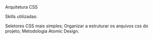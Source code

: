 Arquitetura CSS

Skills utilizadas:

Seletores CSS mais simples;
Organizar a estruturar os arquivos css do projeto;
Metodologia Atomic Design.